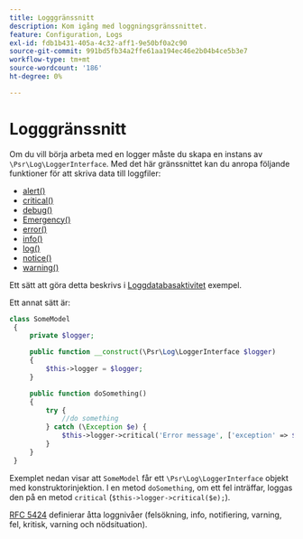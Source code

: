 ```yaml
---
title: Logggränssnitt
description: Kom igång med loggningsgränssnittet.
feature: Configuration, Logs
exl-id: fdb1b431-405a-4c32-aff1-9e50bf0a2c90
source-git-commit: 991bd5fb34a2ffe61aa194ec46e2b04b4ce5b3e7
workflow-type: tm+mt
source-wordcount: '186'
ht-degree: 0%

---
```


# Logggränssnitt

Om du vill börja arbeta med en logger måste du skapa en instans av `\Psr\Log\LoggerInterface`. Med det här gränssnittet kan du anropa följande funktioner för att skriva data till loggfiler:

- [alert()](https://github.com/php-fig/log/blob/master/src/LoggerInterface.php#L43)
- [critical()](https://github.com/php-fig/log/blob/master/src/LoggerInterface.php#L55)
- [debug()](https://github.com/php-fig/log/blob/master/src/LoggerInterface.php#L111)
- [Emergency()](https://github.com/php-fig/log/blob/master/src/LoggerInterface.php#L30)
- [error()](https://github.com/php-fig/log/blob/master/src/LoggerInterface.php#L66)
- [info()](https://github.com/php-fig/log/blob/master/src/LoggerInterface.php#L101)
- [log()](https://github.com/php-fig/log/blob/master/src/LoggerInterface.php#L122)
- [notice()](https://github.com/php-fig/log/blob/master/src/LoggerInterface.php#L89)
- [warning()](https://github.com/php-fig/log/blob/master/src/LoggerInterface.php#L79)

Ett sätt att göra detta beskrivs i [Loggdatabasaktivitet](../logs/database-activity.md) exempel.

Ett annat sätt är:

```php
class SomeModel
 {
     private $logger;

     public function __construct(\Psr\Log\LoggerInterface $logger)
     {
         $this->logger = $logger;
     }

     public function doSomething()
     {
         try {
             //do something
         } catch (\Exception $e) {
             $this->logger->critical('Error message', ['exception' => $e]);
         }
     }
 }
```

Exemplet nedan visar att `SomeModel` får ett `\Psr\Log\LoggerInterface` objekt med konstruktorinjektion. I en metod `doSomething`, om ett fel inträffar, loggas den på en metod `critical` (`$this->logger->critical($e);`).

[RFC 5424](https://datatracker.ietf.org/doc/html/rfc5424) definierar åtta loggnivåer (felsökning, info, notifiering, varning, fel, kritisk, varning och nödsituation).
